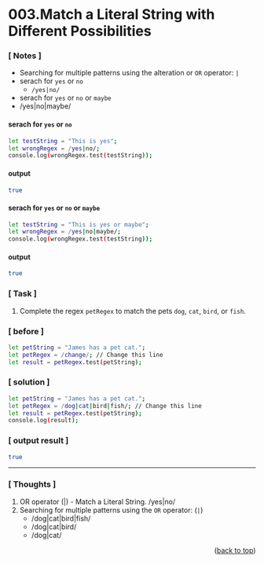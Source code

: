 <a name="topage"></a>

# 003.Match a Literal String with Different Possibilities

### [ Notes ]
  * Searching for multiple patterns using the alteration or `OR` operator: `|`
  * serach for `yes` or `no`
     * `/yes|no/`
  * serach for `yes` or `no` or `maybe`
  * /yes|no|maybe/
    
#### serach for `yes` or `no`
```sh
let testString = "This is yes";
let wrongRegex = /yes|no/;
console.log(wrongRegex.test(testString));
```

#### output
```sh
true
```

#### serach for `yes` or `no` or `maybe`
```sh
let testString = "This is yes or maybe";
let wrongRegex = /yes|no|maybe/;
console.log(wrongRegex.test(testString));
```

#### output
```sh
true
```

### [ Task ]
  1. Complete the regex `petRegex` to match the pets `dog`, `cat`, `bird`, or `fish`.

### [ before ]
```sh
let petString = "James has a pet cat.";
let petRegex = /change/; // Change this line
let result = petRegex.test(petString);
```

### [ solution ]
```sh
let petString = "James has a pet cat.";
let petRegex = /dog|cat|bird|fish/; // Change this line
let result = petRegex.test(petString);
console.log(result);
```

### [ output result ]
```sh
true
```

-----

### [ Thoughts ]
  1. OR operator (|) - Match a Literal String. /yes|no/
  2. Searching for multiple patterns using the `OR` operator: (`|`)
     * /dog|cat|bird|fish/
     * /dog|cat|bird/
     * /dog|cat/
  

<p align="right">(<a href="#topage">back to top</a>)</p>
<br/>
<br/>
